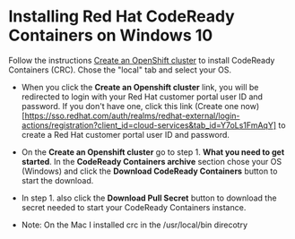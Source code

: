 # Installing Red Hat CodeReady Containers on Windows 10

Follow the instructions [Create an OpenShift cluster](https://cloud.redhat.com/openshift/create/local) to install CodeReady Containers (CRC). Chose the "local" tab and select your OS.

- When you click the **Create an Openshift cluster** link, you will be redirected to login with your Red Hat customer portal user ID and password.  If you don't have one, click this link (Create one now)[https://sso.redhat.com/auth/realms/redhat-external/login-actions/registration?client_id=cloud-services&tab_id=Y7oLs1FmAqY] to create a Red Hat customer portal user ID and password.

- On the **Create an Openshift cluster** go to step 1. **What you need to get started**.  In the **CodeReady Containers archive** section chose your OS (Windows) and click the **Download CodeReady Containers** button to start the download.

- In step 1. also click the **Download Pull Secret** button to download the secret needed to start your CodeReady Containers instance.

- Note: On the Mac I installed crc in the /usr/local/bin direcotry

